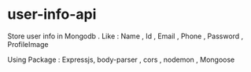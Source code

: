 # user-info-api

Store user info in Mongodb .
Like : Name , Id , Email , Phone , Password , ProfileImage

Using Package : Expressjs, body-parser , cors , nodemon , Mongoose
